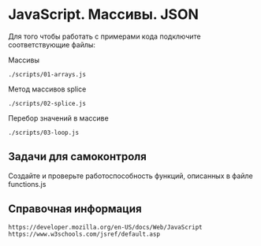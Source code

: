 # JavaScript. Массивы. JSON 

Для того чтобы работать с примерами кода подключите соответствующие файлы:

Массивы

    ./scripts/01-arrays.js

Метод массивов splice

    ./scripts/02-splice.js

Перебор значений в массиве

    ./scripts/03-loop.js

## Задачи для самоконтроля

Создайте и проверьте работоспособность функций, описанных в файле functions.js

## Справочная информация

    https://developer.mozilla.org/en-US/docs/Web/JavaScript
    https://www.w3schools.com/jsref/default.asp
